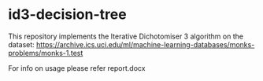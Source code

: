 # id3-decision-tree
This repository implements the Iterative Dichotomiser 3 algorithm on the dataset: https://archive.ics.uci.edu/ml/machine-learning-databases/monks-problems/monks-1.test 


For info on usage please refer report.docx
